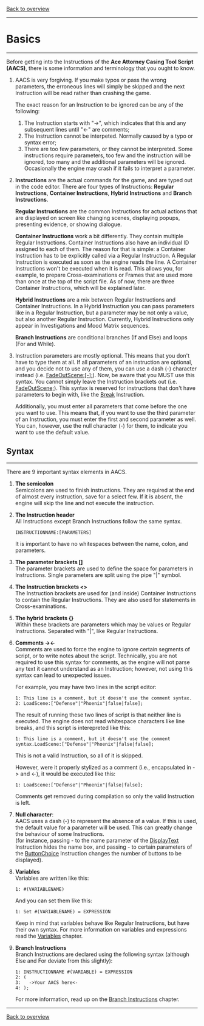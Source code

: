 [Back to overview](index.md)

---
# Basics

---
Before getting into the Instructions of the **Ace Attorney Casing Tool Script (AACS)**, there is some information and terminology that you ought to know.

1. AACS is very forgiving. If you make typos or pass the wrong parameters, the erroneous lines will simply be skipped and the next Instruction will be read rather than crashing the game.
    
    The exact reason for an Instruction to be ignored can be any of the following:
    1. The Instruction starts with "->", which indicates that this and any subsequent lines until "<-" are comments;
    2. The Instruction cannot be interpeted. Normally caused by a typo or syntax error;
    3. There are too few parameters, or they cannot be interpreted. Some instructions require parameters, too few and the instruction will be ignored, too many and the additional parameters will be ignored. Occasionally the engine may crash if it fails to interpret a parameter.

2. **Instructions** are the actual commands for the game, and are typed out in the code editor. There are four types of Instructions: **Regular Instructions**, **Container Instructions**, **Hybrid Instructions** and **Branch Instructions**.

    **Regular Instructions** are the common Instructions for actual actions that are displayed on screen like changing scenes, displaying popups, presenting evidence, or showing dialogue.
 
    **Container Instructions** work a bit differently. They contain multiple Regular Instructions. Container Instructions also have an individual ID assigned to each of them. The reason for that is simple: a Container Instruction has to be explicitly called via a Regular Instruction. A Regular Instruction is executed as soon as the engine reads the line. A Container Instructions won't be executed when it is read. This allows you, for example, to prepare Cross-examinations or Frames that are used more than once at the top of the script file. As of now, there are three Container Instructions, which will be explained later.
 
    **Hybrid Instructions** are a mix between Regular Instructions and Container Instructions. In a Hybrid Instruction you can pass parameters like in a Regular Instruction, but a parameter may be not only a value, but also another Regular Instruction. Currently, Hybrid Instructions only appear in Investigations and Mood Matrix sequences.

    **Branch Instructions** are conditional branches (If and Else) and loops (For and While).

3. Instruction parameters are mostly optional. This means that you don't have to type them at all. If all parameters of an instruction are optional, and you decide not to use any of them, you can use a dash (-) character instead (i.e. [FadeOutScene:[-];](FadeOutScene.md)). Now, be aware that you MUST use this syntax. You cannot simply leave the Instruction brackets out (i.e. [FadeOutScene;](FadeOutScene.md)). This syntax is reserved for instructions that don't have parameters to begin with, like the [Break](Break.md) Instruction. 

	Additionally, you must enter all parameters that come before the one you want to use. This means that, if you want to use the third parameter of an Instruction, you must enter the first and second parameter as well. You can, however, use the null character (-) for them, to indicate you want to use the default value.

## Syntax

---
There are 9 important syntax elements in AACS.
1. **The semicolon**  
    Semicolons are used to finish instructions. They are required at the end of almost every instruction, save for a select few. If it is absent, the engine will skip the line and not execute the instruction.
    
2. **The Instruction header**  
	All Instructions except Branch Instructions follow the same syntax.
	```
	INSTRUCTIONNAME:[PARAMETERS]
	```
	It is important to have no whitespaces between the name, colon, and parameters.

3. **The parameter brackets []**  
	The parameter brackets are used to define the space for parameters in Instructions. Single parameters are split using the pipe "\|" symbol.

4. **The Instruction brackets <>**  
	The Instruction brackets are used for (and inside) Container Instructions to contain the Regular Instructions. They are also used for statements in Cross-examinations.

5. **The hybrid brackets {}**  
	Within these brackets are parameters which may be values or Regular Instructions. Separated with "\|", like Regular Instructions.

6. **Comments -><-**  
	Comments are used to force the engine to ignore certain segments of script, or to write notes about the script. Technically, you are not required to use this syntax for comments, as the engine will not parse any text it cannot understand as an Instruction; however, not using this syntax can lead to unexpected issues.
    
	For example, you may have two lines in the script editor:
	```
	1: This line is a comment, but it doesn't use the comment syntax.
	2: LoadScene:["Defense"|"Phoenix"|false|false];
	```
	The result of running these two lines of script is that neither line is executed. The engine does not read whitespace characters like line breaks, and this script is interepreted like this:
	```
	1: This line is a comment, but it doesn't use the comment syntax.LoadScene:["Defense"|"Phoenix"|false|false];
	```
	This is not a valid Instruction, so all of it is skipped.

	However, were it properly stylized as a comment (i.e., encapsulated in -> and <-), it would be executed like this:
	```
	1: LoadScene:["Defense"|"Phoenix"|false|false];
	```
	Comments get removed during compilation so only the valid Instruction is left.

7. **Null character**:  
	AACS uses a dash (-) to represent the absence of a value. If this is used, the default value for a parameter will be used. This can greatly change the behaviour of some Instructions.   
	(for instance, passing - to the name parameter of the [DisplayText](DisplayText.md) Instruction hides the name box, and passing - to certain parameters of the [ButtonChoice](ButtonChoice.md) Instruction changes the number of buttons to be displayed).

8. **Variables**  
	Variables are written like this:
	```
	1: #(VARIABLENAME) 
	```
	And you can set them like this:
	```
	1: Set #(VARIABLENAME) = EXPRESSION
	```
	Keep in mind that variables behave like Regular Instructions, but have their own syntax. For more information on variables and expressions read the [Variables](Variables.md) chapter.

9. **Branch Instructions**  
	Branch Instructions are declared using the following syntax (although Else and For deviate from this slightly):
	```
	1: INSTRUCTIONNAME #(VARIABLE) = EXPRESSION
	2: (
	3:   ->Your AACS here<-
	4: ); 
	```
	For more information, read up on the [Branch Instructions](Branch-Instructions.md) chapter.

---
[Back to overview](index.md)
